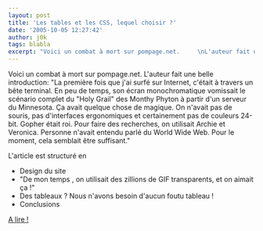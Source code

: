 ```yaml
---
layout: post
title: 'Les tables et les CSS, lequel choisir ?'
date: '2005-10-05 12:27:42'
author: j0k
tags: blabla
excerpt: "Voici un combat à mort sur pompage.net.     \nL'auteur fait une belle introduction: \"La première fois que j'ai surfé sur Internet, c'était à travers un bête terminal. En peu de temps, son écran monochromatique vomissait le scénario complet du \"Holy Grail\" des Monthy Phyton à partir d'un serveur du Minnesota. Ça avait quelque chose de magique. On n'avait pas de      …"
---
```


Voici un combat à mort sur pompage.net.
L'auteur fait une belle introduction: "La première fois que j'ai surfé sur Internet, c'était à travers un bête terminal. En peu de temps, son écran monochromatique vomissait le scénario complet du "Holy Grail" des Monthy Phyton à partir d'un serveur du Minnesota. Ça avait quelque chose de magique. On n'avait pas de souris, pas d'interfaces ergonomiques et certainement pas de couleurs 24-bit. Gopher était roi. Pour faire des recherches, on utilisait Archie et Veronica. Personne n'avait entendu parlé du World Wide Web. Pour le moment, cela semblait être suffisant."

L'article est structuré en
* Design du site
*  "De mon temps , on utilisait des zillions de GIF transparents, et on aimait ça !"
* Des tableaux ? Nous n'avons besoin d'aucun foutu tableau !
* Conclusions

[A lire !](http://pompage.net/pompe/tablevscss/)
